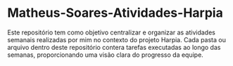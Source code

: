 # Matheus-Soares-Atividades-Harpia
Este repositório tem como objetivo centralizar e organizar as atividades semanais realizadas por mim no contexto do projeto Harpia. Cada pasta ou arquivo dentro deste repositório contera tarefas executadas ao longo das semanas, proporcionando uma visão clara do progresso da equipe.
